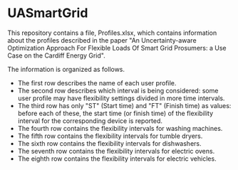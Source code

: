 # UASmartGrid
This repository contains a file, Profiles.xlsx, which contains information about the profiles described in the paper "An Uncertainty-aware Optimization Approach For Flexible Loads Of Smart Grid Prosumers: a Use Case on the Cardiff Energy Grid".

The information is organized as follows. 
- The first row describes the name of each user profile.
- The second row describes which interval is being considered: some user profile may have flexibility settings divided in more time intervals.
- The third row has only "ST" (Start time) and "FT" (Finish time) as values: before each of these, the start time (or finish time) of the flexibility interval for the corresponding device is reported.
- The fourth row contains the flexibility intervals for washing machines.
- The fifth row contains the flexibility intervals for tumble dryers.
- The sixth row contains the flexibility intervals for dishwashers.
- The seventh row contains the flexibility intervals for electric ovens.
- The eighth row contains the flexibility intervals for electric vehicles.
